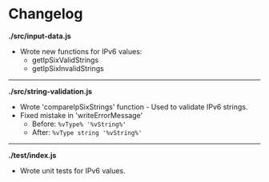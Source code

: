 # Changelog

**./src/input-data.js**
* Wrote new functions for IPv6 values:
	* getIpSixValidStrings
	* getIpSixInvalidStrings

---

**./src/string-validation.js**
* Wrote 'compareIpSixStrings' function - Used to validate IPv6 strings.
* Fixed mistake in 'writeErrorMessage'
	* Before: `%vType% '%vString%'`
	* After: `%vType string '%vString%'`

---

**./test/index.js**
* Wrote unit tests for IPv6 values.

